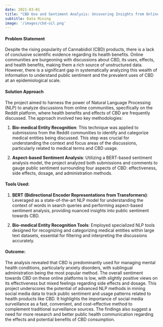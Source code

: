 ```yaml
---
date: 2021-03-01 
title: "CBD Use and Sentiment Analysis: Uncovering Insights from Online Communities"
subtitle: Data Mining
image: '/images/cbd-oil.png'
---
```


#### Problem Statement
Despite the rising popularity of Cannabidiol (CBD) products, there is a lack of conclusive scientific evidence regarding its health benefits. Online communities are burgeoning with discussions about CBD, its uses, effects, and health benefits, making them a rich source of unstructured data. However, there is a significant gap in systematically analyzing this wealth of information to understand public sentiment and the prevalent uses of CBD at an epidemiological scale.

#### Solution Approach
The project aimed to harness the power of Natural Language Processing (NLP) to analyze discussions from online communities, specifically on the Reddit platform, where health benefits and effects of CBD are frequently discussed. The approach involved two key methodologies:

1. **Bio-medical Entity Recognition**: This technique was applied to submissions from the Reddit communities to identify and categorize medical entities being discussed. This step was crucial for understanding the context and focus areas of the discussions, particularly related to medical terms and CBD usage.

2. **Aspect-based Sentiment Analysis**: Utilizing a BERT-based sentiment analysis model, the project analyzed both submissions and comments to gauge public sentiment surrounding four aspects of CBD: effectiveness, side effects, dosage, and administration methods.

#### Tools Used:
1. **BERT (Bidirectional Encoder Representations from Transformers)**: Leveraged as a state-of-the-art NLP model for understanding the context of words in search queries and performing aspect-based sentiment analysis, providing nuanced insights into public sentiment towards CBD.

2. **Bio-medical Entity Recognition Tools**: Employed specialized NLP tools designed for recognizing and categorizing medical entities within large text datasets, essential for filtering and interpreting the discussions accurately.

#### Outcome:
The analysis revealed that CBD is predominantly used for managing mental health conditions, particularly anxiety disorders, with sublingual administration being the most popular method. The overall sentiment towards CBD on these online platforms is low, with slightly positive views on its effectiveness but mixed feelings regarding side effects and dosage. This project underscores the potential of advanced NLP methods in mining social media data to track public sentiment and usage patterns related to health products like CBD. It highlights the importance of social media surveillance as a fast, convenient, and cost-effective method to complement traditional surveillance sources. The findings also suggest a need for more research and better public health communication regarding the effects and potential benefits of CBD consumption.